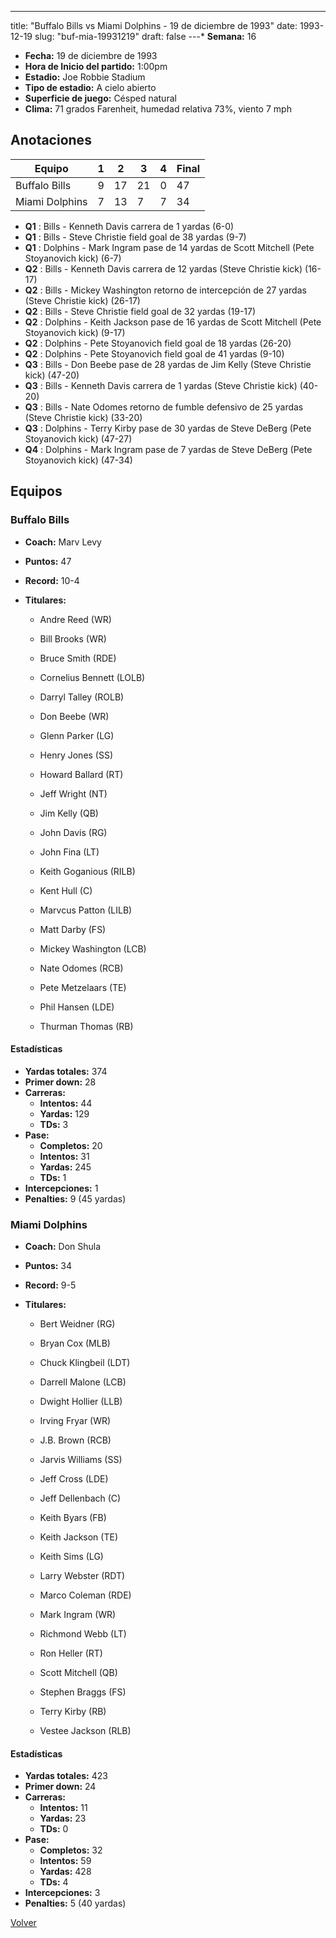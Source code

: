 ---
title: "Buffalo Bills vs Miami Dolphins - 19 de diciembre de 1993"
date: 1993-12-19
slug: "buf-mia-19931219"
draft: false
---* **Semana:** 16
* **Fecha:** 19 de diciembre de 1993
* **Hora de Inicio del partido:** 1:00pm
* **Estadio:** Joe Robbie Stadium
* **Tipo de estadio:** A cielo abierto
* **Superficie de juego:** Césped natural
* **Clima:** 71 grados Farenheit, humedad relativa 73%, viento 7 mph




## Anotaciones
| Equipo | 1 | 2 | 3 | 4 | Final |
|--------|---|---|---|---|-------|
| Buffalo Bills  | 9 | 17 | 21 | 0  | 47 |
| Miami Dolphins  | 7 | 13 | 7 | 7  | 34 |
* **Q1** : Bills - Kenneth Davis carrera de 1 yardas (6-0)
* **Q1** : Bills - Steve Christie field goal de 38 yardas (9-7)
* **Q1** : Dolphins - Mark Ingram pase de 14 yardas de Scott Mitchell (Pete Stoyanovich kick) (6-7)
* **Q2** : Bills - Kenneth Davis carrera de 12 yardas (Steve Christie kick) (16-17)
* **Q2** : Bills - Mickey Washington retorno de intercepción de 27 yardas (Steve Christie kick) (26-17)
* **Q2** : Bills - Steve Christie field goal de 32 yardas (19-17)
* **Q2** : Dolphins - Keith Jackson pase de 16 yardas de Scott Mitchell (Pete Stoyanovich kick) (9-17)
* **Q2** : Dolphins - Pete Stoyanovich field goal de 18 yardas (26-20)
* **Q2** : Dolphins - Pete Stoyanovich field goal de 41 yardas (9-10)
* **Q3** : Bills - Don Beebe pase de 28 yardas de Jim Kelly (Steve Christie kick) (47-20)
* **Q3** : Bills - Kenneth Davis carrera de 1 yardas (Steve Christie kick) (40-20)
* **Q3** : Bills - Nate Odomes retorno de fumble defensivo de 25 yardas (Steve Christie kick) (33-20)
* **Q3** : Dolphins - Terry Kirby pase de 30 yardas de Steve DeBerg (Pete Stoyanovich kick) (47-27)
* **Q4** : Dolphins - Mark Ingram pase de 7 yardas de Steve DeBerg (Pete Stoyanovich kick) (47-34)


## Equipos


### Buffalo Bills
* **Coach:** Marv Levy
* **Puntos:** 47
* **Record:** 10-4
* **Titulares:** 

  * Andre Reed (WR) 

  * Bill Brooks (WR) 

  * Bruce Smith (RDE) 

  * Cornelius Bennett (LOLB) 

  * Darryl Talley (ROLB) 

  * Don Beebe (WR) 

  * Glenn Parker (LG) 

  * Henry Jones (SS) 

  * Howard Ballard (RT) 

  * Jeff Wright (NT) 

  * Jim Kelly (QB) 

  * John Davis (RG) 

  * John Fina (LT) 

  * Keith Goganious (RILB) 

  * Kent Hull (C) 

  * Marvcus Patton (LILB) 

  * Matt Darby (FS) 

  * Mickey Washington (LCB) 

  * Nate Odomes (RCB) 

  * Pete Metzelaars (TE) 

  * Phil Hansen (LDE) 

  * Thurman Thomas (RB) 

#### Estadísticas
* **Yardas totales:** 374
* **Primer down:** 28
* **Carreras:**
  * **Intentos:** 44
  * **Yardas:** 129
  * **TDs:** 3
* **Pase:**
  * **Completos:** 20
  * **Intentos:** 31
  * **Yardas:** 245
  * **TDs:** 1
* **Intercepciones:** 1
* **Penalties:** 9 (45 yardas)

### Miami Dolphins
* **Coach:** Don Shula
* **Puntos:** 34
* **Record:** 9-5
* **Titulares:** 

  * Bert Weidner (RG) 

  * Bryan Cox (MLB) 

  * Chuck Klingbeil (LDT) 

  * Darrell Malone (LCB) 

  * Dwight Hollier (LLB) 

  * Irving Fryar (WR) 

  * J.B. Brown (RCB) 

  * Jarvis Williams (SS) 

  * Jeff Cross (LDE) 

  * Jeff Dellenbach (C) 

  * Keith Byars (FB) 

  * Keith Jackson (TE) 

  * Keith Sims (LG) 

  * Larry Webster (RDT) 

  * Marco Coleman (RDE) 

  * Mark Ingram (WR) 

  * Richmond Webb (LT) 

  * Ron Heller (RT) 

  * Scott Mitchell (QB) 

  * Stephen Braggs (FS) 

  * Terry Kirby (RB) 

  * Vestee Jackson (RLB) 

#### Estadísticas
* **Yardas totales:** 423
* **Primer down:** 24
* **Carreras:**
  * **Intentos:** 11
  * **Yardas:** 23
  * **TDs:** 0
* **Pase:**
  * **Completos:** 32
  * **Intentos:** 59
  * **Yardas:** 428
  * **TDs:** 4
* **Intercepciones:** 3
* **Penalties:** 5 (40 yardas)


[Volver](/historia/1993)

